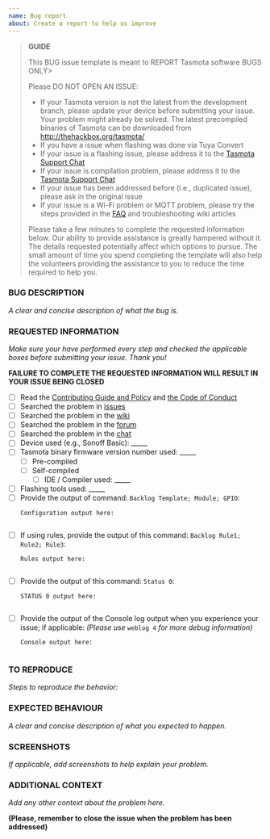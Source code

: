 ```yaml
---
name: Bug report
about: Create a report to help us improve
---
```


> **GUIDE**
>
> This BUG issue template is meant to REPORT Tasmota software BUGS ONLY>
>
> Please DO NOT OPEN AN ISSUE:
>  - If your Tasmota version is not the latest from the development branch, please update your device before submitting your issue. Your problem might already be solved. The latest precompiled binaries of Tasmota can be downloaded from http://thehackbox.org/tasmota/
>  - If you have a issue when flashing was done via Tuya Convert
>  - If your issue is a flashing issue, please address it to the [Tasmota Support Chat](https://discord.gg/Ks2Kzd4)
>  - If your issue is compilation problem, please address it to the [Tasmota Support Chat](https://discord.gg/Ks2Kzd4)
>  - If your issue has been addressed before (i.e., duplicated issue), please ask in the original issue
>  - If your issue is a Wi-Fi problem or MQTT problem, please try the steps provided in the [FAQ](https://github.com/arendst/Tasmota/wiki/FAQ) and troubleshooting wiki articles
>
> Please take a few minutes to complete the requested information below. Our ability to provide assistance is greatly hampered without it. The details requested potentially affect which options to pursue. The small amount of time you spend completing the template will also help the volunteers providing the assistance to you to reduce the time required to help you.

### BUG DESCRIPTION
_A clear and concise description of what the bug is._


### REQUESTED INFORMATION
_Make sure your have performed every step and checked the applicable boxes before submitting your issue. Thank you!_

**FAILURE TO COMPLETE THE REQUESTED INFORMATION WILL RESULT IN YOUR ISSUE BEING CLOSED**

- [ ] Read the [Contributing Guide and Policy](https://github.com/arendst/Tasmota/blob/development/CONTRIBUTING.md) and [the Code of Conduct](https://github.com/arendst/Tasmota/blob/development/CODE_OF_CONDUCT.md)
- [ ] Searched the problem in [issues](https://github.com/arendst/Tasmota/issues)
- [ ] Searched the problem in the [wiki](https://github.com/arendst/Tasmota/wiki/Troubleshooting)
- [ ] Searched the problem in the [forum](https://groups.google.com/d/forum/sonoffusers)
- [ ] Searched the problem in the [chat](https://discord.gg/Ks2Kzd4)
- [ ] Device used (e.g., Sonoff Basic): _____
- [ ] Tasmota binary firmware version number used: _____
  - [ ] Pre-compiled
  - [ ] Self-compiled
    - [ ] IDE / Compiler used: _____
- [ ] Flashing tools used: _____
- [ ] Provide the output of command: ``Backlog Template; Module; GPIO``:
  ```
  Configuration output here:


  ```
- [ ] If using rules, provide the output of this command: ``Backlog Rule1; Rule2; Rule3``:
  ```
  Rules output here:


  ```
- [ ] Provide the output of this command: ``Status 0``:
  ```
  STATUS 0 output here:


  ```
- [ ] Provide the output of the Console log output when you experience your issue; if applicable:
  _(Please use_ ``weblog 4`` _for more debug information)_
  ```
  Console output here:


  ```

### TO REPRODUCE
_Steps to reproduce the behavior:_


### EXPECTED BEHAVIOUR
_A clear and concise description of what you expected to happen._


### SCREENSHOTS
_If applicable, add screenshots to help explain your problem._


### ADDITIONAL CONTEXT
_Add any other context about the problem here._


**(Please, remember to close the issue when the problem has been addressed)**

